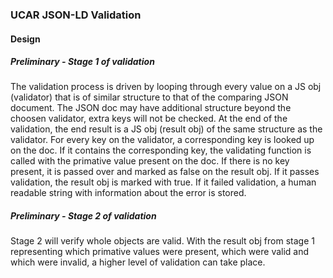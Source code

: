 ### UCAR JSON-LD Validation

#### Design 

##### Preliminary - Stage 1 of validation
The validation process is driven by looping through every value on a JS obj (validator) that is of similar structure to that of the comparing JSON document. The JSON doc may have additional structure beyond the choosen validator, extra keys will not be checked. At the end of the validation, the end result is a JS obj (result obj) of the same structure as the validator. For every key on the validator, a corresponding key is looked up on the doc. If it contains the corresponding key, the validating function is called with the primative value present on the doc. If there is no key present, it is passed over and marked as false on the result obj. If it passes validation, the result obj is marked with true. If it failed validation, a human readable string with information about the error is stored.

##### Preliminary - Stage 2 of validation
Stage 2 will verify whole objects are valid. With the result obj from stage 1 representing which primative values were present, which were valid and which were invalid, a higher level of validation can take place. 